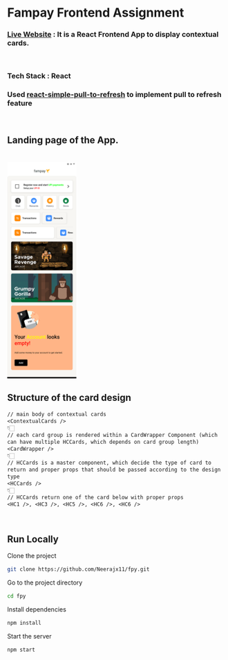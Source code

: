 # Fampay Frontend Assignment

### [Live Website](https://fpy.vercel.app/) : It is a React Frontend App to display contextual cards.

<br/>

### Tech Stack : React

### Used [react-simple-pull-to-refresh](https://www.npmjs.com/package/react-simple-pull-to-refresh) to implement pull to refresh feature

<br/>

## Landing page of the App.

<img style="margin-top:20px; height:500px" src="./public/images/home.png" />

<br/>

## Structure of the card design

```
// main body of contextual cards
<ContextualCards />
👇🏻
// each card group is rendered within a CardWrapper Component (which can have multiple HCCards, which depends on card group length)
<CardWrapper />
👇🏻
// HCCards is a master component, which decide the type of card to return and proper props that should be passed according to the design type
<HCCards />
👇🏻
// HCCards return one of the card below with proper props
<HC1 />, <HC3 />, <HC5 />, <HC6 />, <HC6 />
```

<br/>

## Run Locally

Clone the project

```bash
git clone https://github.com/Neerajx11/fpy.git
```

Go to the project directory

```bash
cd fpy
```

Install dependencies

```bash
npm install
```

Start the server

```bash
npm start
```
